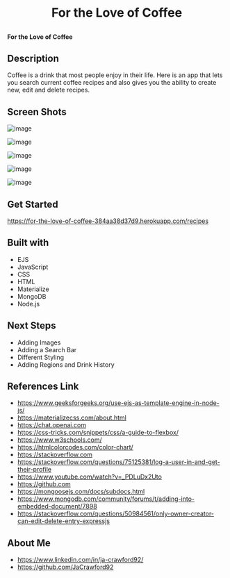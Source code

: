 <h1 align="center">For the Love of Coffee</h1>

##
<h4>For the Love of Coffee</h4>

## Description
Coffee is a drink that most people enjoy in their life. Here is an app that lets you search current coffee recipes and also gives you the ability to create new, edit and delete recipes.

## Screen Shots
![image](https://github.com/JaCrawford92/Project-2-For-the-Love-of-Coffee-/assets/149886160/26047087-fd61-4e7b-81ff-2714f0c0b329)

![image](https://github.com/JaCrawford92/Project-2-For-the-Love-of-Coffee-/assets/149886160/090a07a9-f5ec-481e-977c-6010b5885e38)

![image](https://github.com/JaCrawford92/Project-2-For-the-Love-of-Coffee-/assets/149886160/372a4b4f-8084-49e1-8040-09c1fa28c02e)

![image](https://github.com/JaCrawford92/Project-2-For-the-Love-of-Coffee-/assets/149886160/6c44442b-d842-4d50-9c8c-14a76ff62184)

![image](https://github.com/JaCrawford92/Project-2-For-the-Love-of-Coffee-/assets/149886160/66898a16-af44-4d9d-b810-af55777ce343)


## Get Started
https://for-the-love-of-coffee-384aa38d37d9.herokuapp.com/recipes

## Built with
- EJS
- JavaScript
- CSS
- HTML
- Materialize
- MongoDB
- Node.js

## Next Steps
- Adding Images
- Adding a Search Bar
- Different Styling 
- Adding Regions and Drink History

## References Link
- https://www.geeksforgeeks.org/use-ejs-as-template-engine-in-node-js/
- https://materializecss.com/about.html
- https://chat.openai.com
- https://css-tricks.com/snippets/css/a-guide-to-flexbox/
- https://www.w3schools.com/
- https://htmlcolorcodes.com/color-chart/
- https://stackoverflow.com
- https://stackoverflow.com/questions/75125381/log-a-user-in-and-get-their-profile
- https://www.youtube.com/watch?v=_PDLuDx2Uto
- https://github.com
- https://mongoosejs.com/docs/subdocs.html
- https://www.mongodb.com/community/forums/t/adding-into-embedded-document/7898
- https://stackoverflow.com/questions/50984561/only-owner-creator-can-edit-delete-entry-expressjs

## About Me
- https://www.linkedin.com/in/ja-crawford92/
- https://github.com/JaCrawford92
